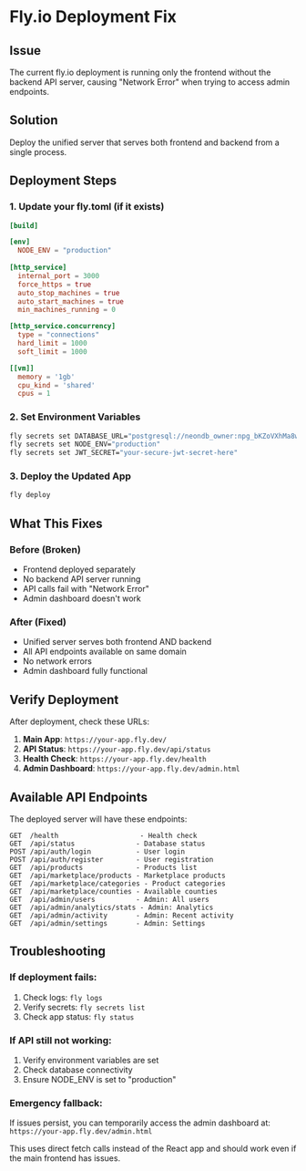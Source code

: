 # Fly.io Deployment Fix

## Issue
The current fly.io deployment is running only the frontend without the backend API server, causing "Network Error" when trying to access admin endpoints.

## Solution
Deploy the unified server that serves both frontend and backend from a single process.

## Deployment Steps

### 1. Update your fly.toml (if it exists)
```toml
[build]

[env]
  NODE_ENV = "production"
  
[http_service]
  internal_port = 3000
  force_https = true
  auto_stop_machines = true
  auto_start_machines = true
  min_machines_running = 0

[http_service.concurrency]
  type = "connections"
  hard_limit = 1000
  soft_limit = 1000

[[vm]]
  memory = '1gb'
  cpu_kind = 'shared'
  cpus = 1
```

### 2. Set Environment Variables
```bash
fly secrets set DATABASE_URL="postgresql://neondb_owner:npg_bKZoVXhMa8w5@ep-wild-firefly-aetjevra-pooler.c-2.us-east-2.aws.neon.tech/neondb?sslmode=require&channel_binding=require"
fly secrets set NODE_ENV="production"
fly secrets set JWT_SECRET="your-secure-jwt-secret-here"
```

### 3. Deploy the Updated App
```bash
fly deploy
```

## What This Fixes

### Before (Broken)
- Frontend deployed separately
- No backend API server running
- API calls fail with "Network Error"
- Admin dashboard doesn't work

### After (Fixed)
- Unified server serves both frontend AND backend
- All API endpoints available on same domain
- No network errors
- Admin dashboard fully functional

## Verify Deployment

After deployment, check these URLs:

1. **Main App**: `https://your-app.fly.dev/`
2. **API Status**: `https://your-app.fly.dev/api/status`
3. **Health Check**: `https://your-app.fly.dev/health`
4. **Admin Dashboard**: `https://your-app.fly.dev/admin.html`

## Available API Endpoints

The deployed server will have these endpoints:

```
GET  /health                    - Health check
GET  /api/status               - Database status
POST /api/auth/login           - User login
POST /api/auth/register        - User registration
GET  /api/products             - Products list
GET  /api/marketplace/products - Marketplace products
GET  /api/marketplace/categories - Product categories
GET  /api/marketplace/counties - Available counties
GET  /api/admin/users          - Admin: All users
GET  /api/admin/analytics/stats - Admin: Analytics
GET  /api/admin/activity       - Admin: Recent activity
GET  /api/admin/settings       - Admin: Settings
```

## Troubleshooting

### If deployment fails:
1. Check logs: `fly logs`
2. Verify secrets: `fly secrets list`
3. Check app status: `fly status`

### If API still not working:
1. Verify environment variables are set
2. Check database connectivity
3. Ensure NODE_ENV is set to "production"

### Emergency fallback:
If issues persist, you can temporarily access the admin dashboard at:
`https://your-app.fly.dev/admin.html`

This uses direct fetch calls instead of the React app and should work even if the main frontend has issues.
